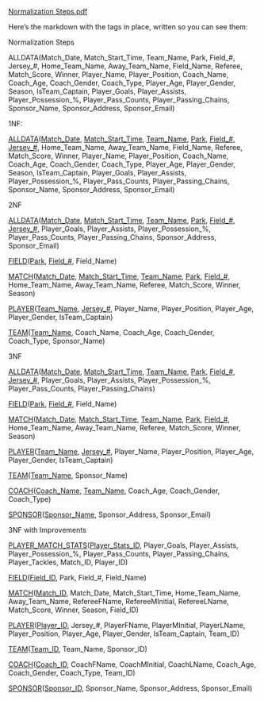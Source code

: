 [Normalization Steps.pdf](https://github.com/user-attachments/files/17709317/Normalization.Steps.pdf)

Here’s the markdown with the <ins></ins> tags in place, written so you can see them:

Normalization Steps

ALLDATA(Match_Date, Match_Start_Time, Team_Name, Park, Field_#, Jersey_#, Home_Team_Name, Away_Team_Name, Field_Name, Referee, Match_Score, Winner, Player_Name, Player_Position, Coach_Name, Coach_Age, Coach_Gender, Coach_Type, Player_Age, Player_Gender, Season, IsTeam_Captain, Player_Goals, Player_Assists, Player_Possession_%, Player_Pass_Counts, Player_Passing_Chains, Sponsor_Name, Sponsor_Address, Sponsor_Email)

1NF:

<ins>ALLDATA</ins>(<ins>Match_Date</ins>, <ins>Match_Start_Time</ins>, <ins>Team_Name</ins>, <ins>Park</ins>, <ins>Field_#</ins>, <ins>Jersey_#</ins>, Home_Team_Name, Away_Team_Name, Field_Name, Referee, Match_Score, Winner, Player_Name, Player_Position, Coach_Name, Coach_Age, Coach_Gender, Coach_Type, Player_Age, Player_Gender, Season, IsTeam_Captain, Player_Goals, Player_Assists, Player_Possession_%, Player_Pass_Counts, Player_Passing_Chains, Sponsor_Name, Sponsor_Address, Sponsor_Email)

2NF

<ins>ALLDATA</ins>(<ins>Match_Date</ins>, <ins>Match_Start_Time</ins>, <ins>Team_Name</ins>, <ins>Park</ins>, <ins>Field_#</ins>, <ins>Jersey_#</ins>, Player_Goals, Player_Assists, Player_Possession_%, Player_Pass_Counts, Player_Passing_Chains, Sponsor_Address, Sponsor_Email)

<ins>FIELD</ins>(<ins>Park</ins>, <ins>Field_#</ins>, Field_Name)

<ins>MATCH</ins>(<ins>Match_Date</ins>, <ins>Match_Start_Time</ins>, <ins>Team_Name</ins>, <ins>Park</ins>, <ins>Field_#</ins>, Home_Team_Name, Away_Team_Name, Referee, Match_Score, Winner, Season)

<ins>PLAYER</ins>(<ins>Team_Name</ins>, <ins>Jersey_#</ins>, Player_Name, Player_Position, Player_Age, Player_Gender, IsTeam_Captain)

<ins>TEAM</ins>(<ins>Team_Name</ins>, Coach_Name, Coach_Age, Coach_Gender, Coach_Type, Sponsor_Name)

3NF

<ins>ALLDATA</ins>(<ins>Match_Date</ins>, <ins>Match_Start_Time</ins>, <ins>Team_Name</ins>, <ins>Park</ins>, <ins>Field_#</ins>, <ins>Jersey_#</ins>, Player_Goals, Player_Assists, Player_Possession_%, Player_Pass_Counts, Player_Passing_Chains)

<ins>FIELD</ins>(<ins>Park</ins>, <ins>Field_#</ins>, Field_Name)

<ins>MATCH</ins>(<ins>Match_Date</ins>, <ins>Match_Start_Time</ins>, <ins>Team_Name</ins>, <ins>Park</ins>, <ins>Field_#</ins>, Home_Team_Name, Away_Team_Name, Referee, Match_Score, Winner, Season)

<ins>PLAYER</ins>(<ins>Team_Name</ins>, <ins>Jersey_#</ins>, Player_Name, Player_Position, Player_Age, Player_Gender, IsTeam_Captain)

<ins>TEAM</ins>(<ins>Team_Name</ins>, Sponsor_Name)

<ins>COACH</ins>(<ins>Coach_Name</ins>, <ins>Team_Name</ins>, Coach_Age, Coach_Gender, Coach_Type)

<ins>SPONSOR</ins>(<ins>Sponsor_Name</ins>, Sponsor_Address, Sponsor_Email)

3NF with Improvements

<ins>PLAYER_MATCH_STATS</ins>(<ins>Player_Stats_ID</ins>, Player_Goals, Player_Assists, Player_Possession_%, Player_Pass_Counts, Player_Passing_Chains, Player_Tackles, Match_ID, Player_ID)

<ins>FIELD</ins>(<ins>Field_ID</ins>, Park, Field_#, Field_Name)

<ins>MATCH</ins>(<ins>Match_ID</ins>, Match_Date, Match_Start_Time, Home_Team_Name, Away_Team_Name, RefereeFName, RefereeMInitial, RefereeLName, Match_Score, Winner, Season, Field_ID)

<ins>PLAYER</ins>(<ins>Player_ID</ins>, Jersey_#, PlayerFName, PlayerMInitial, PlayerLName, Player_Position, Player_Age, Player_Gender, IsTeam_Captain, Team_ID)

<ins>TEAM</ins>(<ins>Team_ID</ins>, Team_Name, Sponsor_ID)

<ins>COACH</ins>(<ins>Coach_ID</ins>, CoachFName, CoachMInitial, CoachLName, Coach_Age, Coach_Gender, Coach_Type, Team_ID)

<ins>SPONSOR</ins>(<ins>Sponsor_ID</ins>, Sponsor_Name, Sponsor_Address, Sponsor_Email)
